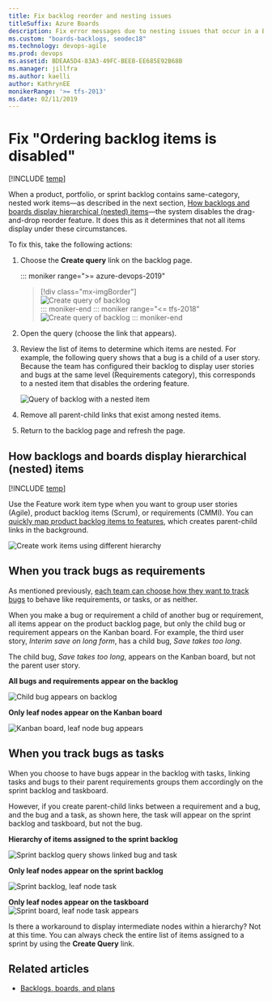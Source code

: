```yaml
---
title: Fix backlog reorder and nesting issues
titleSuffix: Azure Boards
description: Fix error messages due to nesting issues that occur in a Backlog or Board in Azure Boards & TFS 
ms.custom: "boards-backlogs, seodec18"  
ms.technology: devops-agile
ms.prod: devops
ms.assetid: BDEAA5D4-83A3-49FC-BEEB-EE685E92B68B
ms.manager: jillfra
ms.author: kaelli
author: KathrynEE
monikerRange: '>= tfs-2013'
ms.date: 02/11/2019
---
```



# Fix "Ordering backlog items is disabled" 

<a id="display-hierarchy">  </a>


[!INCLUDE [temp](../_shared/version-vsts-tfs-all-versions.md)]

<!--- Supports FWLINK https://go.microsoft.com/fwlink/?linkid=529135 --> 

When a product, portfolio, or sprint backlog contains same-category, nested work items&mdash;as described in the next section, [How backlogs and boards display hierarchical (nested) items](#nested)&mdash;the system disables the drag-and-drop reorder feature. It does this as it determines that not all items display under these circumstances.  

To fix this, take the following actions: 

1. Choose the **Create query** link on the backlog page. 

	::: moniker range=">= azure-devops-2019"
	> [!div class="mx-imgBorder"]  
	> ![Create query of backlog](_img/resolve/choose-create-query.png)   
	::: moniker-end
	::: moniker range="<= tfs-2018"
	![Create query of backlog](_img/overview/backlogs-boards-create-query.png)
	::: moniker-end

2. Open the query (choose the link that appears). 

3. Review the list of items to determine which items are nested. For example, the following query shows that a bug is a child of a user story. Because the team has configured their backlog to display user stories and bugs at the same level (Requirements category), this corresponds to a nested item that disables the ordering feature. 

	![Query of backlog with a nested item](_img/overview/backlogs-boards-query-nested-items.png)

4. Remove all parent-child links that exist among nested items. 

5. Return to the backlog page and refresh the page. 


<a id="nested" > </a>

## How backlogs and boards display hierarchical (nested) items 
 
[!INCLUDE [temp](../_shared/display-leaf-nodes.md)]  

Use the Feature work item type when you want to group user stories (Agile), product backlog items (Scrum), or requirements (CMMI). You can [quickly map product backlog items to features](/azure/devops/boards/backlogs/organize-backlog), which creates parent-child links in the background.    

![Create work items using different hierarchy](../../reference/_img/create-hierarchy-with-different-wits.png)  

<a id="leaf-nodes" > </a>  

## When you track bugs as requirements

As mentioned previously, [each team can choose how they want to track bugs](../../organizations/settings/show-bugs-on-backlog.md) to behave like requirements, or tasks, or as neither. 

When you make a bug or requirement a child of another bug or requirement, all items appear on the product backlog page, but only the child bug or requirement appears on the Kanban board. For example, the third user story, *Interim save on long form*, has a child bug, *Save takes too long*. 

The child bug, *Save takes too long*, appears on the Kanban board, but not the parent user story.  

**All bugs and requirements appear on the backlog**  

![Child bug appears on backlog ](../../reference/_img/bugs-appear-on-backlog.png)  

**Only leaf nodes appear on the Kanban board**  

![Kanban board, leaf node bug appears](../../reference/_img/bugs-appear-on-board.png)  

<a id="bugs-as-tasks" > </a>

## When you track bugs as tasks

When you choose to have bugs appear in the backlog with tasks, linking tasks and bugs to their parent requirements groups them accordingly on the sprint backlog and taskboard.  

However, if you create parent-child links between a requirement and a bug, and the bug and a task, as shown here, the task will appear on the sprint backlog and taskboard, but not the bug. 

**Hierarchy of items assigned to the sprint backlog**  

![Sprint backlog query shows linked bug and task ](../../reference/_img/sprint-backlog-hierarchy.png)   

**Only leaf nodes appear on the sprint backlog**  

![Sprint backlog, leaf node task ](../../reference/_img/sprint-backlog-leaf-only.png)  

**Only leaf nodes appear on the taskboard**   
![Sprint board, leaf node task appears](../../reference/_img/bugs-appear-on-taskboard.png)  

Is there a workaround to display intermediate nodes within a hierarchy?  Not at this time. You can always check the entire list of items assigned to a sprint by using the **Create Query** link. 


## Related articles

- [Backlogs, boards, and plans](backlogs-boards-plans.md) 